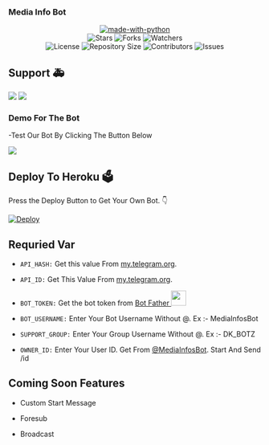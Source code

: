 ### Media Info Bot

<p align="center">
<a href="https://python.org"><img src="http://forthebadge.com/images/badges/made-with-python.svg" alt="made-with-python"></a>
<br>
    <img src="https://img.shields.io/github/stars/STBOTZ/Media-Info-Bot?style=for-the-badge" alt="Stars">
    <img src="https://img.shields.io/github/forks/STBOTZ/Media-Info-Bot?style=for-the-badge" alt="Forks">
    <img src="https://img.shields.io/github/watchers/STBOTZ/Media-Info-Bot?style=for-the-badge" alt="Watchers"> 
<br>
    <img src="https://img.shields.io/github/license/STBOTZ/Media-Info-Bot?style=for-the-badge" alt="License">
    <img src="https://img.shields.io/github/repo-size/STBOTZ/Media-Info-Bot?style=for-the-badge" alt="Repository Size">
    <img src="https://img.shields.io/github/contributors/STBOTZ/Media-Info-Bot?style=for-the-badge" alt="Contributors">
    <img src="https://img.shields.io/github/issues/STBOTZ/Media-Info-Bot?style=for-the-badge" alt="Issues">
</p>  

## Support 🚑
<a href="https://t.me/STBOTZ"><img src="https://img.shields.io/badge/Join-Telegram%20Channel-red.svg?logo=Telegram"></a>
<a href="https://t.me/ST_BOTZ"><img src="https://img.shields.io/badge/Join-Telegram%20Group-blue.svg?logo=telegram"></a>

###  Demo For The Bot
-Test Our Bot By Clicking The Button Below 

<a href="http://t.me/ST_MEDIAINFOBOT"><img src="https://img.shields.io/badge/Media%20Info%20Bot-orange"></a>
<br>


## Deploy To Heroku 🗳
Press the Deploy Button to Get Your Own Bot. 👇

[![Deploy](https://www.herokucdn.com/deploy/button.svg)](https://heroku.com/deploy?template=https://github.com/STBOTZ/Media-Info-Bot)

## Requried Var

- `API_HASH:` Get this value From [my.telegram.org](https://my.telegram.org).

- `API_ID:` Get This Value From [my.telegram.org](https://my.telegram.org).

- `BOT_TOKEN:` Get the bot token from [Bot Father <img src="https://telegra.ph/file/8d80c13110506bf1cb58e.jpg" width="30" height="30">](https://telegram.dog/BotFather)

- `BOT_USERNAME:` Enter Your Bot Username Without @. Ex :- MediaInfosBot

- `SUPPORT_GROUP:` Enter Your Group Username Without @. Ex :- DK_BOTZ

- `OWNER_ID:` Enter Your User ID. Get From [@MediaInfosBot](https://t.me/MediaInfosBot). Start And Send /id

## Coming Soon Features

- Custom Start Message

- Foresub

- Broadcast
